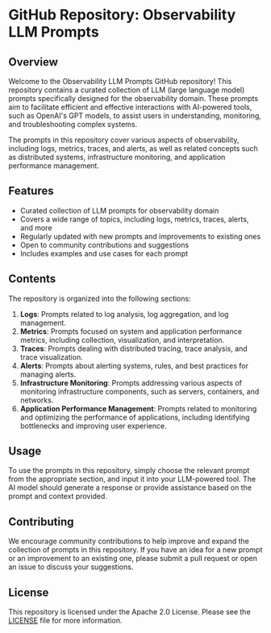 # GitHub Repository: Observability LLM Prompts

## Overview

Welcome to the Observability LLM Prompts GitHub repository! This repository contains a curated collection of LLM (large language model) prompts specifically designed for the observability domain. These prompts aim to facilitate efficient and effective interactions with AI-powered tools, such as OpenAI's GPT models, to assist users in understanding, monitoring, and troubleshooting complex systems.

The prompts in this repository cover various aspects of observability, including logs, metrics, traces, and alerts, as well as related concepts such as distributed systems, infrastructure monitoring, and application performance management.

## Features

* Curated collection of LLM prompts for observability domain
* Covers a wide range of topics, including logs, metrics, traces, alerts, and more
* Regularly updated with new prompts and improvements to existing ones
* Open to community contributions and suggestions
* Includes examples and use cases for each prompt

## Contents

The repository is organized into the following sections:

1. **Logs**: Prompts related to log analysis, log aggregation, and log management.
2. **Metrics**: Prompts focused on system and application performance metrics, including collection, visualization, and interpretation.
3. **Traces**: Prompts dealing with distributed tracing, trace analysis, and trace visualization.
4. **Alerts**: Prompts about alerting systems, rules, and best practices for managing alerts.
5. **Infrastructure Monitoring**: Prompts addressing various aspects of monitoring infrastructure components, such as servers, containers, and networks.
6. **Application Performance Management**: Prompts related to monitoring and optimizing the performance of applications, including identifying bottlenecks and improving user experience.

## Usage

To use the prompts in this repository, simply choose the relevant prompt from the appropriate section, and input it into your LLM-powered tool. The AI model should generate a response or provide assistance based on the prompt and context provided.

## Contributing

We encourage community contributions to help improve and expand the collection of prompts in this repository. If you have an idea for a new prompt or an improvement to an existing one, please submit a pull request or open an issue to discuss your suggestions.

## License

This repository is licensed under the Apache 2.0 License. Please see the [LICENSE](LICENSE) file for more information.

